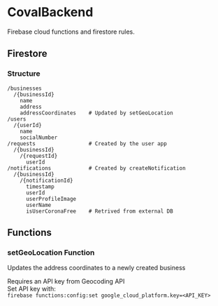 # CovalBackend
Firebase cloud functions and firestore rules.

## Firestore
### Structure
```
/businesses
  /{businessId}
    name
    address
    addressCoordinates    # Updated by setGeoLocation
/users
  /{userId}
    name
    socialNumber
/requests                 # Created by the user app
  /{businessId}
    /{requestId}
      userId
/notifications            # Created by createNotification
  /{businessId}
    /{notificationId}
      timestamp
      userId
      userProfileImage
      userName
      isUserCoronaFree    # Retrived from external DB

```

## Functions
### setGeoLocation Function
Updates the address coordinates to a newly created business

Requires an API key from Geocoding API  
Set API key with:  
`firebase functions:config:set google_cloud_platform.key=<API_KEY>`
